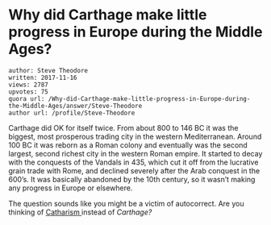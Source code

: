 # Why did Carthage make little progress in Europe during the Middle Ages?

	author: Steve Theodore
	written: 2017-11-16
	views: 2787
	upvotes: 75
	quora url: /Why-did-Carthage-make-little-progress-in-Europe-during-the-Middle-Ages/answer/Steve-Theodore
	author url: /profile/Steve-Theodore


Carthage did OK for itself twice. From about 800 to 146 BC it was the biggest, most prosperous trading city in the western Mediterranean. Around 100 BC it was reborn as a Roman colony and eventually was the second largest, second richest city in the western Roman empire. It started to decay with the conquests of the Vandals in 435, which cut it off from the lucrative grain trade with Rome, and declined severely after the Arab conquest in the 600’s. It was basically abandoned by the 10th century, so it wasn’t making any progress in Europe or elsewhere.

The question sounds like you might be a victim of autocorrect. Are you thinking of [Catharism ](https://en.wikipedia.org/wiki/Catharism)instead of _Carthage?_ 

